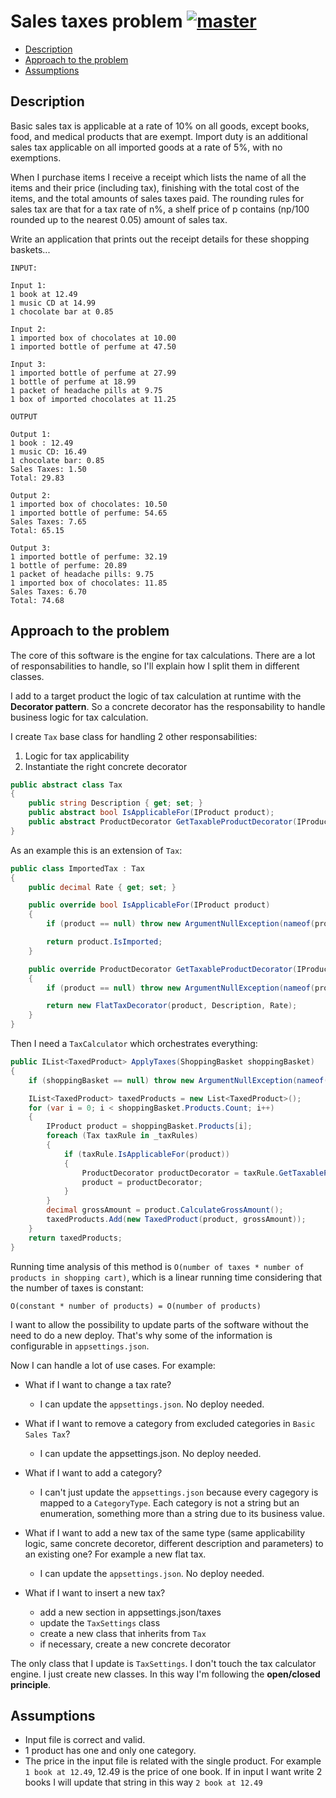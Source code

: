 # Sales taxes problem [![master](https://travis-ci.org/antoniolarosa/SalesTaxesProblem.svg?branch=master)](https://travis-ci.org/antoniolarosa/SalesTaxesProblem)

- [Description](#description)
- [Approach to the problem](#approach-to-the-problem)
- [Assumptions](#assumptions)

## Description

Basic sales tax is applicable at a rate of 10% on all goods, except books, food, and medical products that are exempt. Import duty is an additional sales tax applicable on all imported goods at a rate of 5%, with no exemptions.

When I purchase items I receive a receipt which lists the name of all the items and their price (including tax), finishing with the total cost of the items, and the total amounts of sales taxes paid. The rounding rules for sales tax are that for a tax rate of n%, a shelf price of p contains (np/100 rounded up to the nearest 0.05) amount of sales tax.

Write an application that prints out the receipt details for these shopping baskets...

```
INPUT:

Input 1:
1 book at 12.49
1 music CD at 14.99
1 chocolate bar at 0.85

Input 2:
1 imported box of chocolates at 10.00
1 imported bottle of perfume at 47.50

Input 3:
1 imported bottle of perfume at 27.99
1 bottle of perfume at 18.99
1 packet of headache pills at 9.75
1 box of imported chocolates at 11.25
```

```
OUTPUT

Output 1:
1 book : 12.49
1 music CD: 16.49
1 chocolate bar: 0.85
Sales Taxes: 1.50
Total: 29.83

Output 2:
1 imported box of chocolates: 10.50
1 imported bottle of perfume: 54.65
Sales Taxes: 7.65
Total: 65.15

Output 3:
1 imported bottle of perfume: 32.19
1 bottle of perfume: 20.89
1 packet of headache pills: 9.75
1 imported box of chocolates: 11.85
Sales Taxes: 6.70
Total: 74.68
```

## Approach to the problem

The core of this software is the engine for tax calculations. There are a lot of responsabilities to handle, so I'll explain how I split them in different classes.

I add to a target product the logic of tax calculation at runtime with the **Decorator pattern**.
So a concrete decorator has the responsability to handle business logic for tax calculation.

I create `Tax` base class for handling 2 other responsabilities:
1) Logic for tax applicability
2) Instantiate the right concrete decorator

```c#
public abstract class Tax
{
    public string Description { get; set; }
    public abstract bool IsApplicableFor(IProduct product);
    public abstract ProductDecorator GetTaxableProductDecorator(IProduct product);
}
```
 
As an example this is an extension of `Tax`:

```c#
public class ImportedTax : Tax
{
    public decimal Rate { get; set; }

    public override bool IsApplicableFor(IProduct product)
    {
        if (product == null) throw new ArgumentNullException(nameof(product));

        return product.IsImported;
    }

    public override ProductDecorator GetTaxableProductDecorator(IProduct product)
    {
        if (product == null) throw new ArgumentNullException(nameof(product));

        return new FlatTaxDecorator(product, Description, Rate);
    }
}
```

Then I need a `TaxCalculator` which orchestrates everything:

```c#
public IList<TaxedProduct> ApplyTaxes(ShoppingBasket shoppingBasket)
{
    if (shoppingBasket == null) throw new ArgumentNullException(nameof(shoppingBasket));

    IList<TaxedProduct> taxedProducts = new List<TaxedProduct>();
    for (var i = 0; i < shoppingBasket.Products.Count; i++)
    {
        IProduct product = shoppingBasket.Products[i];
        foreach (Tax taxRule in _taxRules)
        {
            if (taxRule.IsApplicableFor(product))
            {
                ProductDecorator productDecorator = taxRule.GetTaxableProductDecorator(product);
                product = productDecorator;
            }
        }
        decimal grossAmount = product.CalculateGrossAmount();
        taxedProducts.Add(new TaxedProduct(product, grossAmount));
    }
    return taxedProducts;
}
```

Running time analysis of this method is `O(number of taxes * number of products in shopping cart)`, which is a linear running time  considering that the number of taxes is constant:

```
O(constant * number of products) = O(number of products)
```

I want to allow the possibility to update parts of the software without the need to do a new deploy. That's why some of the information is configurable in `appsettings.json`.

Now I can handle a lot of use cases. For example:

- What if I want to change a tax rate?
	* I can update the `appsettings.json`. No deploy needed.

- What if I want to remove a category from excluded categories in `Basic Sales Tax`?
	* I can update the appsettings.json. No deploy needed.

- What if I want to add a category?
	* I can't just update the `appsettings.json` because every cagegory is mapped to a  `CategoryType`. Each category is not a string but an enumeration, something more than a string due to its business value.

- What if I want to add a new tax of the same type (same applicability logic, same concrete decoretor, different description and parameters) to an existing one? For example a new flat tax.
	 * I can update the `appsettings.json`. No deploy needed.

- What if I want to insert a new tax?
	* add a new section in appsettings.json/taxes
	* update the `TaxSettings` class
	* create a new class that inherits from `Tax`
	* if necessary, create a new concrete decorator

The only class that I update is `TaxSettings`. I don't touch the tax calculator engine. I just create new classes.
In this way I'm following the **open/closed principle**.

## Assumptions

- Input file is correct and valid.
- 1 product has one and only one category.
- The price in the input file is related with the single product. For example `1 book at 12.49`, 12.49 is the price of one book. If in input I want write 2 books I will update that string in this way `2 book at 12.49`
